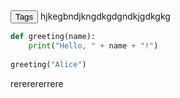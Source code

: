 <head>
  <link rel="stylesheet" type="text/css" href="/docs/button.css">
 </head>
 
<body>
  <!--   <button style="--clr:#EA00FF"><span>Tags</span><i></i></button> -->
  <!-- <button style="--clr:#FFF01F"><span>Tags</span><i></i></button> -->
  <!-- <button style="--clr:#7FFF00"><span>Tags</span><i></i></button> -->
  <!-- <button style="--clr:#FF5E00"><span>Tags</span><i></i></button> -->
  <button onclick="document.getElementById('tags').style.display='inline'" style="--clr:#8A2BE2"><span>Tags</span><i></i></button>

</body>
<div id="tags" style="display:none">
<span class="tag-back">
  <span>Apache</span> <span>Web</span> <span>Outdated Software</span> <span>Metasploit</span>  <span>Bash</span> <span>Web Site Structure Discovery</span> <span>SUDO Exploitation</span> <span>Remote Code Execution</span>
</span>
</div>                                            
 <span class="tag-back">hjkegbndjkngdkgdgndkjgdkgkg</span>


```python
def greeting(name):
    print("Hello, " + name + "!")
    
greeting("Alice")
```
rererererrere
